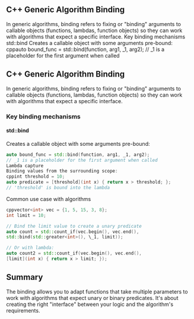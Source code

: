 ## C++ Generic Algorithm Binding

In generic algorithms, binding refers to fixing or "binding" arguments to callable objects (functions, lambdas, function objects) so they can work with algorithms that expect a specific interface.
Key binding mechanisms
std::bind
Creates a callable object with some arguments pre-bound:
cppauto bound_func = std::bind(function, arg1, \_1, arg2);
// \_1 is a placeholder for the first argument when called

## C++ Generic Algorithm Binding

In generic algorithms, binding refers to fixing or "binding" arguments to callable objects (functions, lambdas, function objects) so they can work with algorithms that expect a specific interface.

### Key binding mechanisms

#### std::bind

Creates a callable object with some arguments pre-bound:

```cpp
auto bound_func = std::bind(function, arg1, _1, arg2);
// _1 is a placeholder for the first argument when called
Lambda capture
Binding values from the surrounding scope:
cppint threshold = 10;
auto predicate = [threshold](int x) { return x > threshold; };
// 'threshold' is bound into the lambda
```

Common use case with algorithms

```cpp
cppvector<int> vec = {1, 5, 15, 3, 8};
int limit = 10;

// Bind the limit value to create a unary predicate
auto count = std::count_if(vec.begin(), vec.end(),
std::bind(std::greater<int>(), \_1, limit));

// Or with lambda:
auto count2 = std::count_if(vec.begin(), vec.end(),
[limit](int x) { return x > limit; });
```

## Summary

The binding allows you to adapt functions that take multiple parameters to work with algorithms that expect unary or binary predicates. It's about creating the right "interface" between your logic and the algorithm's requirements.

```

```
